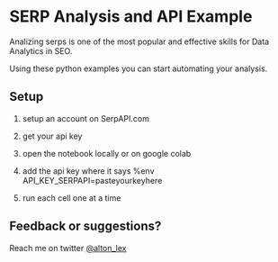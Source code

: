 

# SERP Analysis and API Example

Analizing serps is one of the most popular and effective skills for Data Analytics in SEO.

Using these python examples you can start automating your analysis.



## Setup

1) setup an account on SerpAPI.com

2) get your api key

3) open the notebook locally or on google colab

4) add the api key where it says %env API_KEY_SERPAPI=pasteyourkeyhere

5) run each cell one at a time



## Feedback or suggestions?

Reach me on twitter [@alton_lex](https://twitter.com/alton_lex)